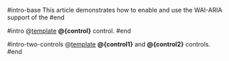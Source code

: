 #intro-base
This article demonstrates how to enable and use the WAI-ARIA support of the
#end

#intro
@[template](/_templates/common/wai-aria-templates.md#intro-base) **@{control}** control.
#end

#intro-two-controls
@[template](/_templates/common/wai-aria-templates.md#intro-base) **@{control1}** and **@{control2}** controls.
#end
